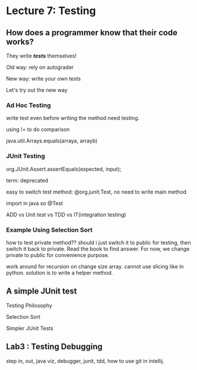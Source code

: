 # Lecture 7: Testing

## How does a programmer know that their code works?

They write _**tests**_ themselves!

Old way: rely on autograder

New way: write your own tests

Let's try out the new way

### Ad Hoc Testing

write test even before writing the method need testing.

using != to do comparison

java.util.Arrays.equals\(arraya, arrayb\)

### JUnit Testing

org.JUnit.Assert.assertEquals\(expected, input\);

term: deprecated

easy to switch test method: @org.junit.Test, no need to write main method

import in java so @Test

ADD vs Unit test vs TDD vs IT\(integration testing\)

### Example Using Selection Sort

how to test private method?? should i just switch it to public for testing, then switch it back to private. Read the book to find answer. For now, we change private to public for convenience purpose.

work around for recursion on change size array. cannot use slicing like in python. solution is to write a helper method.



## A simple JUnit test

Testing Philosophy

Selection Sort

Simpler JUnit Tests

## Lab3 : Testing Debugging

step in, out, java viz, debugger, junit, tdd, how to use git in intellij.

